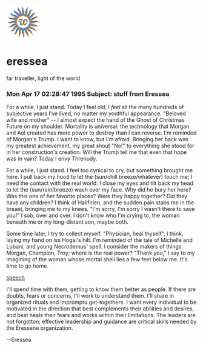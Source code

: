 ![wsun](assets/wsun.gif)

# eressea

far traveller, light of the world

### Mon Apr 17 02:28:47 1995 Subject: stuff from Eressea

 For a while, I just stand. Today I feel old; I _feel_ all the many hundreds of subjective years I've lived, no matter my youthful appearance. "Beloved wife and mother" -- I almost expect the hand of the Ghost of Christmas Future on my shoulder. Mortality is universal: the technology that Morgan and Aol created has more power to destroy than I can reverse. I'm reminded of Morgan's Trump. I want to know, but I'm afraid. Bringing her back was my greatest achievement, my great shout "No!" to everything she stood for in her construction's creation. Will the Trump tell me that even that hope was in vain? Today I envy Threnody. 

 For a while, I just stand. I feel too cynical to cry, but something brought me here. I pull back my hood to let the (sun/chill breeze/whatever) touch me; I need the contact with the real world. I close my eyes and tilt back my head to let the (sun/rain/breeze) wash over my face. Why did he bury her here? Was this one of her favorite places? Were they happy together? Did they have any children? I think of Halifirien, and the sudden pain stabs me in the breast, bringing me to my knees. "I'm sorry, I'm sorry I wasn't there to save you!" I sob, over and over. I don't know who I'm crying to, the woman beneath me or my long-distant son, maybe both. 

 Some time later, I try to collect myself. "Physician, heal thyself", I think, laying my hand on Iss Hogai's hilt. I'm reminded of the tale of Michelle and Lubani, and young Necrodemus' spell. I consider the makers of things: Morgan, Champion, Troy; where is the real power? "Thank you," I say to my imagining of the woman whose mortal shell lies a few feet below me. It's time to go home. 

  [speech](speech.md)  

 I'll spend time with them, getting to know them better as people. If there are doubts, fears or concerns, I'll work to understand them. I'll share in organized rituals and impromptu get-togethers. I want every individual to be motivated in the direction that best complements their abilities and desires, and best heals their fears and works within their limitations. The leaders are not forgotton; effective leadership and guidance are critical skills needed by the Eressene organization. 

 --Eressea 

 